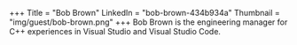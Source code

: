 +++
Title = "Bob Brown"
LinkedIn = "bob-brown-434b934a"
Thumbnail = "img/guest/bob-brown.png"
+++
Bob Brown is the engineering manager for C++ experiences in Visual Studio and Visual Studio Code.